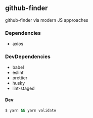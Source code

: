 ## github-finder

github-finder via modern JS approaches

### Dependencies

- axios

### DevDependencies

- babel
- eslint
- prettier
- husky
- lint-staged

#### Dev

```bash
$ yarn && yarn validate
```
